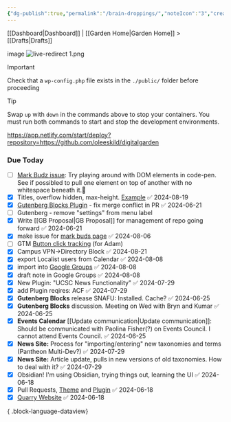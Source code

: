 ```yaml
---
{"dg-publish":true,"permalink":"/brain-droppings/","noteIcon":"3","created":"2024-08-19T18:43:29.139-07:00","updated":"2024-09-19T12:32:40.948-07:00"}
---
```


[[Dashboard\|Dashboard]] | [[Garden Home\|Garden Home]] > [[Drafts\|Drafts]]

image
![live-redirect 1.png](/img/user/attachments/live-redirect%201.png)


> [!IMPORTANT]  
> Check that a `wp-config.php` file exists in the `./public/` folder before proceeding

> [!TIP]  
> Swap `up` with `down` in the commands above to stop your containers. You must run both commands to start and stop the development environments.


https://app.netlify.com/start/deploy?repository=https://github.com/oleeskild/digitalgarden

### Due Today
- [ ] [Mark Budz issue](https://github.com/ucsc/ucsc-2022/issues/348): Try playing around with DOM elements in code-pen. See if possibled to pull one element on top of another with no whitespace beneath it.🔼
- [x] Titles, overflow hidden, max-height. [Example](https://calendar.ucsc.edu/event/materials-and-devices-for-brain-inspired-computing-a-future-of-semiconductor-workshop) ✅ 2024-08-19
- [x] [Gutenberg Blocks Plugin](https://github.com/ucsc/ucsc-gutenberg-blocks) - fix merge conflict in PR ✅ 2024-06-21
- [ ] Gutenberg - remove "settings" from menu label
- [x] Write [[GB Proposal\|GB Proposal]] for management of repo going forward ✅ 2024-06-21
- [x] make issue for [mark buds page](https://academicpersonnel.wordpress.ucsc.edu/) ✅ 2024-08-06
- [ ] GTM [Button click tracking](https://usefathom.com/learn/track-button-clicks-google-analytics) (for Adam)
- [x] Campus VPN->Directory Block ✅ 2024-08-21
- [x] export Localist users from Calendar ✅ 2024-08-08
- [x] import into [Google Groups](https://groups.google.com/u/3/a/ucsc.edu/g/events-calendar-group/?pli=1) ✅ 2024-08-08
- [x] draft note in Google Groups ✅ 2024-08-08
- [x] New Plugin: "UCSC News Functionality" ✅ 2024-07-29
- [x] add Plugin reqires: ACF ✅ 2024-07-29
- [x] **Gutenberg Blocks** release SNAFU: Installed. Cache? ✅ 2024-06-25
- [x] **Gutenberg Blocks** discussion. Meeting on Wed with Bryn and Kumar ✅ 2024-06-25
- [x] **Events Calendar** [[Update communication\|Update communication]]: Should be communicated with Paolina Fisher(?) on Events Council. I cannot attend Events Council. ✅ 2024-06-25
- [x] **News Site:** Process for "importing/entering" new taxonomies and terms (Pantheon Multi-Dev?) ✅ 2024-07-29
- [x] **News Site:** Article update, pulls in new versions of old taxonomies. How to deal with it? ✅ 2024-07-29
- [x] Obsidian! I'm using Obsidian, trying things out, learning the UI ✅ 2024-06-18
- [x] Pull Requests, [Theme](https://github.com/ucsc/ucsc-2022/pull/342) and [Plugin](https://github.com/ucsc/ucsc-custom-functionality/pull/25) ✅ 2024-06-18
- [x] [Quarry Website](https://quarry.ucsc.edu/) ✅ 2024-06-18

{ .block-language-dataview}
